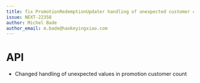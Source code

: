 ```yaml
---
title: fix PromotionRedemptionUpdater handling of unexpected customer count
issue: NEXT-22358
author: Michel Bade
author_email: m.bade@haokeyingxiao.com
---
```

# API
* Changed handling of unexpected values in promotion customer count

